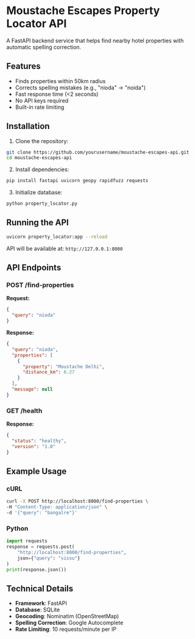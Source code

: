 # Moustache Escapes Property Locator API

A FastAPI backend service that helps find nearby hotel properties with automatic spelling correction.

## Features
- Finds properties within 50km radius
- Corrects spelling mistakes (e.g., "nioda" → "noida")
- Fast response time (<2 seconds)
- No API keys required
- Built-in rate limiting

## Installation
1. Clone the repository:
```bash
git clone https://github.com/yourusername/moustache-escapes-api.git
cd moustache-escapes-api
```

2. Install dependencies:
```bash
pip install fastapi uvicorn geopy rapidfuzz requests
```

3. Initialize database:
```bash
python property_locator.py
```

## Running the API
```bash
uvicorn property_locator:app --reload
```

API will be available at: `http://127.0.0.1:8000`

## API Endpoints

### POST /find-properties
**Request:**
```json
{
  "query": "nioda"
}
```

**Response:**
```json
{
  "query": "nioda",
  "properties": [
    {
      "property": "Moustache Delhi", 
      "distance_km": 6.27
    }
  ],
  "message": null
}
```

### GET /health
**Response:**
```json
{
  "status": "healthy",
  "version": "1.0"
}
```

## Example Usage

### cURL
```bash
curl -X POST http://localhost:8000/find-properties \
-H "Content-Type: application/json" \
-d '{"query": "bangalre"}'
```

### Python
```python
import requests
response = requests.post(
    "http://localhost:8000/find-properties",
    json={"query": "sissu"}
)
print(response.json())
```

## Technical Details
- **Framework**: FastAPI
- **Database**: SQLite
- **Geocoding**: Nominatim (OpenStreetMap)
- **Spelling Correction**: Google Autocomplete
- **Rate Limiting**: 10 requests/minute per IP

